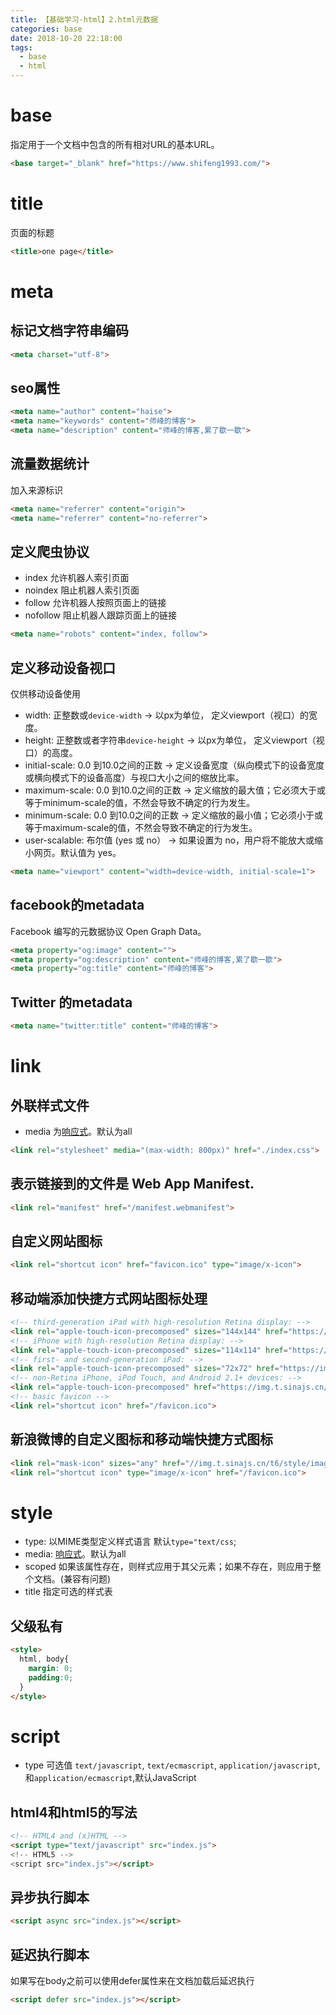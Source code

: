 ```yaml
---
title: 【基础学习-html】2.html元数据
categories: base
date: 2018-10-20 22:18:00
tags:
  - base
  - html
---
```

# base
指定用于一个文档中包含的所有相对URL的基本URL。
```html
<base target="_blank" href="https://www.shifeng1993.com/">
```

# title
页面的标题
```html
<title>one page</title>
```

# meta
## 标记文档字符串编码
```html
<meta charset="utf-8">
```
  
## seo属性
```html
<meta name="author" content="haise">
<meta name="keywords" content="师峰的博客">
<meta name="description" content="师峰的博客,累了歇一歇">
```

## 流量数据统计
加入来源标识
```html
<meta name="referrer" content="origin">
<meta name="referrer" content="no-referrer">
```

## 定义爬虫协议
- index 允许机器人索引页面
- noindex 阻止机器人索引页面
- follow 允许机器人按照页面上的链接
- nofollow 阻止机器人跟踪页面上的链接

```html
<meta name="robots" content="index, follow">

```
## 定义移动设备视口
仅供移动设备使用
- width: 正整数或`device-width`           -> 以px为单位， 定义viewport（视口）的宽度。
- height: 正整数或者字符串`device-height`  -> 以px为单位， 定义viewport（视口）的高度。
- initial-scale: 0.0 到10.0之间的正数     -> 定义设备宽度（纵向模式下的设备宽度或横向模式下的设备高度）与视口大小之间的缩放比率。
- maximum-scale: 0.0 到10.0之间的正数     -> 定义缩放的最大值；它必须大于或等于minimum-scale的值，不然会导致不确定的行为发生。
- minimum-scale: 0.0 到10.0之间的正数     -> 定义缩放的最小值；它必须小于或等于maximum-scale的值，不然会导致不确定的行为发生。
- user-scalable: 布尔值 (yes 或 no）      -> 如果设置为 no，用户将不能放大或缩小网页。默认值为 yes。

```html
<meta name="viewport" content="width=device-width, initial-scale=1">
```

## facebook的metadata
Facebook 编写的元数据协议 Open Graph Data。
```html
<meta property="og:image" content="">
<meta property="og:description" content="师峰的博客,累了歇一歇">
<meta property="og:title" content="师峰的博客">
```
## Twitter 的metadata
```html
<meta name="twitter:title" content="师峰的博客">
```

# link
## 外联样式文件
- media 为[响应式](https://developer.mozilla.org/zh-CN/docs/Web/Guide/CSS/Media_queries)。默认为all

```html
<link rel="stylesheet" media="(max-width: 800px)" href="./index.css">
```

## 表示链接到的文件是 Web App Manifest.
```html
<link rel="manifest" href="/manifest.webmanifest">
```

## 自定义网站图标
```html
<link rel="shortcut icon" href="favicon.ico" type="image/x-icon">
```

## 移动端添加快捷方式网站图标处理
```html
<!-- third-generation iPad with high-resolution Retina display: -->
<link rel="apple-touch-icon-precomposed" sizes="144x144" href="https://img.t.sinajs.cn/t6/style/images/apple/wbfont.svg">
<!-- iPhone with high-resolution Retina display: -->
<link rel="apple-touch-icon-precomposed" sizes="114x114" href="https://img.t.sinajs.cn/t6/style/images/apple/wbfont.svg">
<!-- first- and second-generation iPad: -->
<link rel="apple-touch-icon-precomposed" sizes="72x72" href="https://img.t.sinajs.cn/t6/style/images/apple/wbfont.svg">
<!-- non-Retina iPhone, iPod Touch, and Android 2.1+ devices: -->
<link rel="apple-touch-icon-precomposed" href="https://img.t.sinajs.cn/t6/style/images/apple/wbfont.svg">
<!-- basic favicon -->
<link rel="shortcut icon" href="/favicon.ico">
```

## 新浪微博的自定义图标和移动端快捷方式图标
```html
<link rel="mask-icon" sizes="any" href="//img.t.sinajs.cn/t6/style/images/apple/wbfont.svg" color="black">
<link rel="shortcut icon" type="image/x-icon" href="/favicon.ico">
```

# style
- type: 以MIME类型定义样式语言 默认`type="text/css`;
- media: [响应式](https://developer.mozilla.org/zh-CN/docs/Web/Guide/CSS/Media_queries)。默认为all
- scoped 如果该属性存在，则样式应用于其父元素；如果不存在，则应用于整个文档。(兼容有问题)
- title 指定可选的样式表

## 父级私有
```html
<style>
  html, body{
    margin: 0;
    padding:0;
  }
</style>
```

# script
- type 可选值 `text/javascript`, `text/ecmascript`, `application/javascript`, 和`application/ecmascript`,默认JavaScript

## html4和html5的写法
```html
<!-- HTML4 and (x)HTML -->
<script type="text/javascript" src="index.js">
<!-- HTML5 -->
<script src="index.js"></script>
```
## 异步执行脚本
```html
<script async src="index.js"></script>
```

## 延迟执行脚本
如果写在body之前可以使用defer属性来在文档加载后延迟执行
```html
<script defer src="index.js"></script>
```